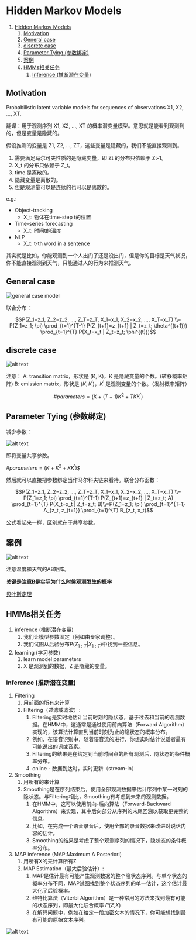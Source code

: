 # Hidden Markov Models

1. [Hidden Markov Models](#hidden-markov-models)
   1. [Motivation](#motivation)
   2. [General case](#general-case)
   3. [discrete case](#discrete-case)
   4. [Parameter Tying (参数绑定)](#parameter-tying-参数绑定)
   5. [案例](#案例)
   6. [HMMs相关任务](#hmms相关任务)
      1. [Inference (推断潜在变量)](#inference-推断潜在变量)


## Motivation

Probabilistic latent variable models for sequences of observations X1, X2, ..., XT.

翻译：用于观测序列 X1, X2, ..., XT 的概率潜变量模型。意思就是能看到观测到的，但是变量是隐藏的。

假设推测的变量是 Z1, Z2, ..., ZT，这些变量是隐藏的，我们不能直接观测到。

1. 需要满足马尔可夫性质的是隐藏变量，即 Zt 的分布只依赖于 Zt-1。
2. X_t 的分布只依赖于 Z_t。
3. time 是离散的。
4. 隐藏变量是离散的。
5. 但是观测量可以是连续的也可以是离散的。

e.g.:
* Object-tracking
  * X_t: 物体在time-step t的位置
* Time-series forecasting
  * X_t: 时间t的温度
* NLP
  * X_t: t-th word in a sentence

其实就是比如，你能观测到一个人出门了还是没出门，但是你的目标是天气状况，你不能直接观测到天气，只能通过人的行为来推测天气。

## General case
![general case model](_attachments/Hidden_Markov_Models/image.png)

联合分布：

$$P(Z_1=z_1, Z_2=z_2, ..., Z_T=z_T, X_1=x_1, X_2=x_2, ..., X_T=x_T) \\= P(Z_1=z_1; \pi) \prod_{t=1}^{T-1} P(Z_{t+1}=z_{t+1} | Z_t=z_t; \theta^{(t+1)}) \prod_{t=1}^{T} P(X_t=x_t | Z_t=z_t; \phi^{(t)})$$

## discrete case

![alt text](_attachments/Hidden_Markov_Models/image-1.png)

注意：
A: transition matrix，形状是 (K, K)，K 是隐藏变量的个数。(转移概率矩阵)
B: emission matrix，形状是 $(K, K^\prime)$，$K^\prime$ 是观测变量的个数。（发射概率矩阵）

$$\#parameters=(K +(T-1)K^2 + TKK^\prime)$$

## Parameter Tying (参数绑定)

减少参数：

![alt text](_attachments/Hidden_Markov_Models/image-2.png)

即将变量共享参数。

$\#parameters=(K + K^2 + KK^\prime)$$

然后就可以直接把参数绑定当作马尔科夫链来看待。联合分布函数：

$$P(Z_1=z_1, Z_2=z_2, ..., Z_T=z_T, X_1=x_1, X_2=x_2, ..., X_T=x_T) \\= P(Z_1=z_1; \pi) \prod_{t=1}^{T-1} P(Z_{t+1}=z_{t+1} | Z_t=z_t; A) \prod_{t=1}^{T} P(X_t=x_t | Z_t=z_t; B)\\=P(Z_1=z_1; \pi) \prod_{t=1}^{T-1} A_{z_t, z_{t+1}} \prod_{t=1}^{T} B_{z_t, x_t}$$

公式看起来一样，区别就在于共享参数。

## 案例

![alt text](_attachments/Hidden_Markov_Models/image-3.png)

注意温度和天气的AB矩阵。

**关键是注意B是实际为什么时候观测发生的概率**

[贝叶斯定理](../机器学习和数学/贝叶斯定理.md)

## HMMs相关任务

1. inference (推断潜在变量)
   1. 我们让模型参数固定（例如由专家调整）。
   2. 我们试图从后验分布$P(Z_{1:T}|X_{1:T})$中找到一些信息。
2. learning (学习参数)
   1. learn model parameters
   2. X 是观测到的数据，Z 是隐藏的变量。

### Inference (推断潜在变量)

1. Filtering
   1. 用前面的所有来计算
   2. Filtering（过滤或滤波）:
      1. Filtering是实时地估计当前时刻的隐状态，基于过去和当前的观测数据。在HMM中，这通常是通过使用前向算法（Forward Algorithm）实现的，该算法计算直到当前时刻为止的隐状态的概率分布。
      2. 例如，在语音识别中，随着语音流的进行，你想实时估计说话者最有可能说出的词或音素。
      3. Filtering的结果是在给定到当前时间点的所有观测后，隐状态的条件概率分布。
      4. online - 数据到达时，实时更新（stream-in）
2. Smoothing
   1. 用所有的来计算
   2. Smoothing是在序列结束后，使用全部观测数据来估计序列中某一时刻的隐状态。与Filtering相比，Smoothing有考虑到未来的观测数据。
      1. 在HMM中，这可以使用前向-后向算法（Forward-Backward Algorithm）来实现，其中后向部分从序列的末尾回溯以获取更完整的信息。
      2. 比如，在完成一个语音录音后，使用全部的录音数据来改进对说话内容的估计。
      3. Smoothing的结果是考虑了整个观测序列的情况下，隐状态的条件概率分布。
3. MAP inference (MAP:Maximum A Posteriori)
   1. 用所有X的来计算所有Z
   2. MAP Estimation（最大后验估计）:
      1. MAP是估计最有可能产生观测数据的整个隐状态序列。与单个状态的概率分布不同，MAP试图找到整个状态序列的单一估计，这个估计最大化了后验概率。
      2. 维特比算法（Viterbi Algorithm）是一种常用的方法来找到最有可能的状态序列，即最大化联合概率 𝑃(𝑍,𝑋)
      3. 在解码问题中，例如在给定一段加密文本的情况下，你可能想找到最有可能的原始文本序列。

![alt text](_attachments/Hidden_Markov_Models/image-4.png)
